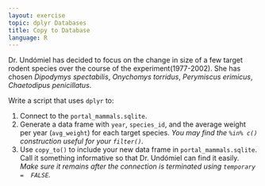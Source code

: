 ```yaml
---
layout: exercise
topic: dplyr Databases
title: Copy to Database
language: R
---
```


Dr. Undómiel has decided to focus on the change in size of a few target rodent 
species over the course of the experiment(1977-2002). She has chosen *Dipodymys 
spectabilis*, *Onychomys torridus*, *Perymiscus erimicus*, *Chaetodipus
penicillatus*. 

Write a script that uses `dplyr` to: 

1. Connect to the `portal_mammals.sqlite`.
2. Generate a data frame with `year`, `species_id`, and the average weight per 
   year (`avg_weight`) for each target species. *You may find the `%in% c()`
   construction useful for your `filter()`.*
3. Use `copy_to()` to include your new data frame in `portal_mammals.sqlite`. 
   Call it something informative so that Dr. Undómiel can find it easily. *Make
   sure it remains after the connection is terminated using `temporary = 
   FALSE`.*
  
